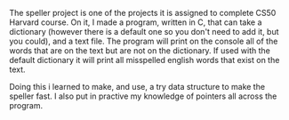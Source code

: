 
The speller project is one of the projects it is assigned to complete CS50 Harvard course. On it, I made a program, written in C, that can take a dictionary (however there is a default one so you don't need to add it, but you could), and a text file. The program will print on the console all of the words that are on the text but are not on the dictionary. If used with the default dictionary it will print all misspelled english words that exist on the text. 

Doing this i learned to make, and use, a try data structure to make the speller fast.
I also put in practive my knowledge of pointers all across the program.
